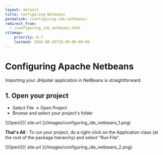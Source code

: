 ```yaml
---
layout: default
title: Configuring Netbeans
permalink: /configuring-ide-netbeans/
redirect_from:
  - /configuring_ide_netbeans.html
sitemap:
    priority: 0.7
    lastmod: 2016-08-20T18:40:00-00:00
---
```


# <i class="fa fa-keyboard-o"></i> Configuring Apache Netbeans

Importing your JHipster application in NetBeans is straightforward.

## 1. Open your project

- Select File -> Open Project
- Browse and select your project's folder

![Open]({{ site.url }}/images/configuring_ide_netbeans_1.png)

**That's All** : To run your project, do a right-click on the Application class (at the root of the package hierarchy) and select "Run File".

![Open]({{ site.url }}/images/configuring_ide_netbeans_2.png)
